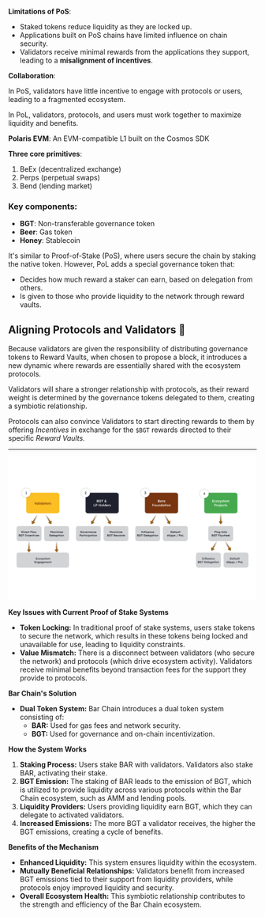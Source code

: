 **Limitations of PoS**:

*   Staked tokens reduce liquidity as they are locked up.
*   Applications built on PoS chains have limited influence on chain security.
*   Validators receive minimal rewards from the applications they support, leading to a **misalignment of incentives**.

**Collaboration**:

In PoS, validators have little incentive to engage with protocols or users, leading to a fragmented ecosystem.

In PoL, validators, protocols, and users must work together to maximize liquidity and benefits.

**Polaris EVM**: An EVM-compatible L1 built on the Cosmos SDK

**Three core primitives**:

1.  BeEx (decentralized exchange)
2.  Perps (perpetual swaps)
3.  Bend (lending market)

### Key components:

*   **BGT**: Non-transferable governance token
*   **Beer**: Gas token
*   **Honey**: Stablecoin

It's similar to Proof-of-Stake (PoS), where users secure the chain by staking the native token. However, PoL adds a special governance token that:

*   Decides how much reward a staker can earn, based on delegation from others.
*   Is given to those who provide liquidity to the network through reward vaults.

## Aligning Protocols and Validators 🤝[​](https://docs.berachain.com/learn/pol/#aligning-protocols-and-validators-%F0%9F%A4%9D)

Because validators are given the responsibility of distributing governance tokens to Reward Vaults, when chosen to propose a block, it introduces a new dynamic where rewards are essentially shared with the ecosystem protocols.

Validators will share a stronger relationship with protocols, as their reward weight is determined by the governance tokens delegated to them, creating a symbiotic relationship.

Protocols can also convince Validators to start directing rewards to them by offering _Incentives_ in exchange for the `$BGT` rewards directed to their specific _Reward Vaults_.

----------

![alt text](image-3.png)


**Key Issues with Current Proof of Stake Systems**

-   **Token Locking:** In traditional proof of stake systems, users stake tokens to secure the network, which results in these tokens being locked and unavailable for use, leading to liquidity constraints.
-   **Value Mismatch:** There is a disconnect between validators (who secure the network) and protocols (which drive ecosystem activity). Validators receive minimal benefits beyond transaction fees for the support they provide to protocols.

**Bar Chain's Solution**

-   **Dual Token System:** Bar Chain introduces a dual token system consisting of:
    -   **BAR:** Used for gas fees and network security.
    -   **BGT:** Used for governance and on-chain incentivization.

**How the System Works**

1.  **Staking Process:** Users stake BAR with validators. Validators also stake BAR, activating their stake.
2.  **BGT Emission:** The staking of BAR leads to the emission of BGT, which is utilized to provide liquidity across various protocols within the Bar Chain ecosystem, such as AMM and lending pools.
3.  **Liquidity Providers:** Users providing liquidity earn BGT, which they can delegate to activated validators.
4.  **Increased Emissions:** The more BGT a validator receives, the higher the BGT emissions, creating a cycle of benefits.

**Benefits of the Mechanism**

-   **Enhanced Liquidity:** This system ensures liquidity within the ecosystem.
-   **Mutually Beneficial Relationships:** Validators benefit from increased BGT emissions tied to their support from liquidity providers, while protocols enjoy improved liquidity and security.
-   **Overall Ecosystem Health:** This symbiotic relationship contributes to the strength and efficiency of the Bar Chain ecosystem.